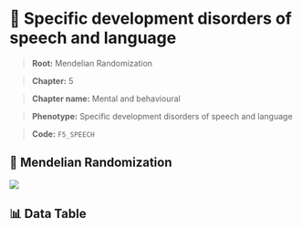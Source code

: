 # 🧪 Specific development disorders of speech and language

> **Root:** Mendelian Randomization

> **Chapter:** 5  

> **Chapter name:** Mental and behavioural

> **Phenotype:** Specific development disorders of speech and language  

> **Code:** `F5_SPEECH`

## 🧬 Mendelian Randomization  

<img src="/MR/Figures/Forward/F5_SPEECH.png"/>

## 📊 Data Table

<CsvTableMRF src="/MR/Data/Forward/F5_SPEECH.csv"/>
